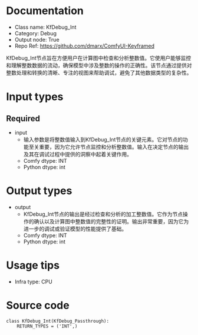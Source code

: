 # Documentation
- Class name: KfDebug_Int
- Category: Debug
- Output node: True
- Repo Ref: https://github.com/dmarx/ComfyUI-Keyframed

KfDebug_Int节点旨在方便用户在计算图中检查和分析整数值。它使用户能够监控和理解整数数据的流动，确保模型中涉及整数的操作的正确性。该节点通过提供对整数处理和转换的清晰、专注的视图来帮助调试，避免了其他数据类型的复杂性。

# Input types
## Required
- input
    - 输入参数是将整数值输入到KfDebug_Int节点的关键元素。它对节点的功能至关重要，因为它允许节点监控和分析整数值。输入在决定节点的输出及其在调试过程中提供的洞察中起着关键作用。
    - Comfy dtype: INT
    - Python dtype: int

# Output types
- output
    - KfDebug_Int节点的输出是经过检查和分析的加工整数值。它作为节点操作的确认以及计算图中整数值的完整性的证明。输出非常重要，因为它为进一步的调试或验证模型的性能提供了基础。
    - Comfy dtype: INT
    - Python dtype: int

# Usage tips
- Infra type: CPU

# Source code
```
class KfDebug_Int(KfDebug_Passthrough):
    RETURN_TYPES = ('INT',)
```